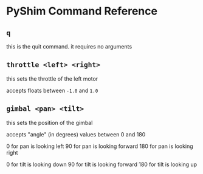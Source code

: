 # PyShim Command Reference

## `q`

this is the quit command.
it requires no arguments

## `throttle <left> <right>`

this sets the throttle of the left motor

accepts floats between `-1.0` and `1.0`

## `gimbal <pan> <tilt>`

this sets the position of the gimbal

accepts "angle" (in degrees) values between 0 and 180

0 for pan is looking left
90 for pan is looking forward
180 for pan is looking right

0 for tilt is looking down
90 for tilt is looking forward
180 for tilt is looking up
